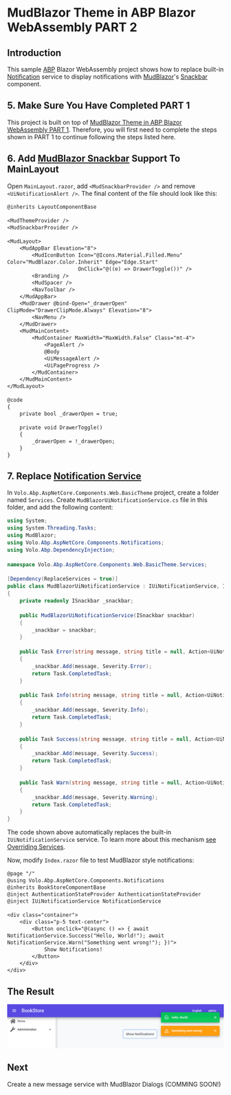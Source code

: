 # MudBlazor Theme in ABP Blazor WebAssembly PART 2


## Introduction

This sample [ABP](https://abp.io/) Blazor WebAssembly project shows how to replace built-in [Notification](https://docs.abp.io/en/abp/latest/UI/Blazor/Notification) service to display notifications with [MudBlazor](https://www.mudblazor.com/)'s [Snackbar](https://www.mudblazor.com/components/snackbar#api) component.


## 5. Make Sure You Have Completed PART 1

This project is built on top of [MudBlazor Theme in ABP Blazor WebAssembly PART 1](https://github.com/yellow-dragon-cloud/AbpMudBlazor/). Therefore, you will first need to complete the steps shown in PART 1 to continue following the steps listed here.


## 6. Add [MudBlazor Snackbar](https://www.mudblazor.com/components/snackbar#api) Support To MainLayout

Open `MainLayout.razor`, add `<MudSnackbarProvider />` and remove `<UiNotificationAlert />`. The final content of the file should look like this:

```razor
@inherits LayoutComponentBase

<MudThemeProvider />
<MudSnackbarProvider />

<MudLayout>
    <MudAppBar Elevation="8">
        <MudIconButton Icon="@Icons.Material.Filled.Menu" Color="MudBlazor.Color.Inherit" Edge="Edge.Start" 
                       OnClick="@((e) => DrawerToggle())" />
        <Branding />
        <MudSpacer />
        <NavToolbar />
    </MudAppBar>
    <MudDrawer @bind-Open="_drawerOpen" ClipMode="DrawerClipMode.Always" Elevation="8">
        <NavMenu />
    </MudDrawer>
    <MudMainContent>
        <MudContainer MaxWidth="MaxWidth.False" Class="mt-4">
            <PageAlert />
            @Body
            <UiMessageAlert />
            <UiPageProgress />
        </MudContainer>
    </MudMainContent>
</MudLayout>

@code 
{
    private bool _drawerOpen = true;

    private void DrawerToggle()
    {
        _drawerOpen = !_drawerOpen;
    }
}
```


## 7. Replace [Notification Service](https://docs.abp.io/en/abp/latest/UI/Blazor/Notification)

In `Volo.Abp.AspNetCore.Components.Web.BasicTheme` project, create a folder named `Services`. Create `MudBlazorUiNotificationService.cs` file in this folder, and add the following content:

```csharp
using System;
using System.Threading.Tasks;
using MudBlazor;
using Volo.Abp.AspNetCore.Components.Notifications;
using Volo.Abp.DependencyInjection;

namespace Volo.Abp.AspNetCore.Components.Web.BasicTheme.Services;

[Dependency(ReplaceServices = true)]
public class MudBlazorUiNotificationService : IUiNotificationService, IScopedDependency
{
    private readonly ISnackbar _snackbar;

    public MudBlazorUiNotificationService(ISnackbar snackbar)
    {
        _snackbar = snackbar;
    }

    public Task Error(string message, string title = null, Action<UiNotificationOptions> options = null)
    {
        _snackbar.Add(message, Severity.Error);
        return Task.CompletedTask;
    }

    public Task Info(string message, string title = null, Action<UiNotificationOptions> options = null)
    {
        _snackbar.Add(message, Severity.Info);
        return Task.CompletedTask;
    }

    public Task Success(string message, string title = null, Action<UiNotificationOptions> options = null)
    {
        _snackbar.Add(message, Severity.Success);
        return Task.CompletedTask;
    }

    public Task Warn(string message, string title = null, Action<UiNotificationOptions> options = null)
    {
        _snackbar.Add(message, Severity.Warning);
        return Task.CompletedTask;
    }
}
```

The code shown above automatically replaces the built-in `IUiNotificationService` service. To learn more about this mechanism [see Overriding Services](https://docs.abp.io/en/abp/latest/Customizing-Application-Modules-Overriding-Services).

Now, modify `Index.razor` file to test MudBlazor style notifications:

```razor
@page "/"
@using Volo.Abp.AspNetCore.Components.Notifications
@inherits BookStoreComponentBase
@inject AuthenticationStateProvider AuthenticationStateProvider
@inject IUiNotificationService NotificationService

<div class="container">
    <div class="p-5 text-center">
        <Button onclick="@(async () => { await NotificationService.Success("Hello, World!"); await NotificationService.Warn("Something went wrong!"); })">
            Show Notifications!
        </Button>
    </div>
</div>
```


## The Result

![image](images/screenshot2.png)


## Next

Create a new message service with MudBlazor Dialogs (COMMING SOON!)
